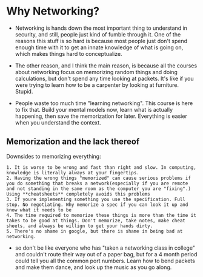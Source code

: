 # Why Networking?

- Networking is hands down the most important thing to understand in security, and still, people just kind of fumble through it. One of the reasons this stuff is so hard is because most people just don't spend enough time with it to get an innate knowledge of what is going on, which makes things hard to conceptualize. 

- The other reason, and I think the main reason, is because all the courses about networking focus on memorizing random things and doing calculations, but don't spend any time looking at packets. It's like if you were trying to learn how to be a carpenter by looking at furniture. Stupid.

- People waste too much time "learning networking". This course is here to fix that. Build your mental models now, learn what is actually happening, then save the memorization for later. Everything is easier when you understand the context.

## Memorization and the lack thereof

Downsides to memorizing everything: 
    
    1. It is worse to be wrong and fast than right and slow. In computing, knowledge is literally always at your fingertips.
    2. Having the wrong things "memorized" can cause serious problems if you do something that breaks a network(especially if you are remote and not standing in the same room as the computer you are "fixing".) Using **cheatsheets** completely avoids this problems
    3. If youre implementing something you use the specification. Full stop. No negotiating. Why memorize a spec if you can look it up and know what it needs to be
    4. The time required to memorize these things is more than the time it takes to be good at things. Don't memorize, take notes, make cheat sheets, and always be willign to get your hands dirty.
    5. There's no shame in google, but there is shame in being bad at networking.

  - so don't be like everyone who has "taken a networking class in college" and couldn't route their way out of a paper bag, but for a 4 month period could tell you all the common port numbers. Learn how to bend packets and make them dance, and look up the music as you go along.


